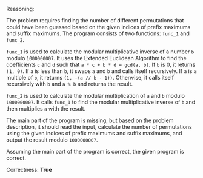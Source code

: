 Reasoning:

The problem requires finding the number of different permutations that could have been guessed based on the given indices of prefix maximums and suffix maximums. The program consists of two functions: `func_1` and `func_2`.

`func_1` is used to calculate the modular multiplicative inverse of a number `b` modulo `1000000007`. It uses the Extended Euclidean Algorithm to find the coefficients `c` and `d` such that `a * c + b * d = gcd(a, b)`. If `b` is 0, it returns `(1, 0)`. If `a` is less than `b`, it swaps `a` and `b` and calls itself recursively. If `a` is a multiple of `b`, it returns `(1, -(a // b - 1))`. Otherwise, it calls itself recursively with `b` and `a % b` and returns the result.

`func_2` is used to calculate the modular multiplication of `a` and `b` modulo `1000000007`. It calls `func_1` to find the modular multiplicative inverse of `b` and then multiplies `a` with the result.

The main part of the program is missing, but based on the problem description, it should read the input, calculate the number of permutations using the given indices of prefix maximums and suffix maximums, and output the result modulo `1000000007`.

Assuming the main part of the program is correct, the given program is correct.

Correctness: **True**